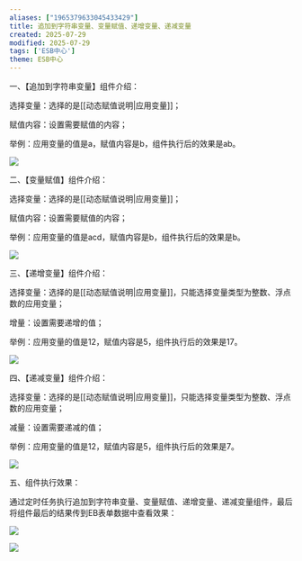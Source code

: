 ```yaml
---
aliases: ["1965379633045433429"]
title: 追加到字符串变量、变量赋值、递增变量、递减变量
created: 2025-07-29
modified: 2025-07-29
tags: ['ESB中心']
theme: ESB中心
---
```


一、【追加到字符串变量】组件介绍：

选择变量：选择的是[[动态赋值说明|应用变量]]；

赋值内容：设置需要赋值的内容；

举例：应用变量的值是a，赋值内容是b，组件执行后的效果是ab。

![](https://myhelpdoc.oss-cn-heyuan.aliyuncs.com/mdimages/0dd23d8871f239c9fa8ccb5ac4e6e541.jpg)

二、【变量赋值】组件介绍：

选择变量：选择的是[[动态赋值说明|应用变量]]；

赋值内容：设置需要赋值的内容；

举例：应用变量的值是acd，赋值内容是b，组件执行后的效果是b。

![](https://myhelpdoc.oss-cn-heyuan.aliyuncs.com/mdimages/bb3a7649624a9de82888187554eaa016.jpg)

三、【递增变量】组件介绍：

选择变量：选择的是[[动态赋值说明|应用变量]]，只能选择变量类型为整数、浮点数的应用变量；

增量：设置需要递增的值；

举例：应用变量的值是12，赋值内容是5，组件执行后的效果是17。

![](https://myhelpdoc.oss-cn-heyuan.aliyuncs.com/mdimages/2b434b5353cb8a6dd9478e1544762e6c.jpg)

四、【递减变量】组件介绍：

选择变量：选择的是[[动态赋值说明|应用变量]]，只能选择变量类型为整数、浮点数的应用变量；

减量：设置需要递减的值；

举例：应用变量的值是12，赋值内容是5，组件执行后的效果是7。

![](https://myhelpdoc.oss-cn-heyuan.aliyuncs.com/mdimages/a3e190dfb48de43f95479b7384bc5af7.jpg)

五、组件执行效果：

通过定时任务执行追加到字符串变量、变量赋值、递增变量、递减变量组件，最后将组件最后的结果传到EB表单数据中查看效果：

![](https://myhelpdoc.oss-cn-heyuan.aliyuncs.com/mdimages/6a45808455d2d310ec78807f38122666.jpg)

![](https://myhelpdoc.oss-cn-heyuan.aliyuncs.com/mdimages/87384248c6d3487d55e11fd2dd82a8f1.jpg)

